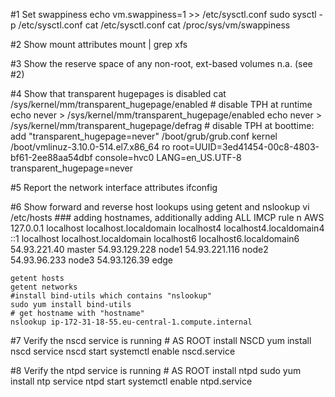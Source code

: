 #1 Set swappiness
    echo vm.swappiness=1 >> /etc/sysctl.conf
    sudo sysctl -p /etc/sysctl.conf
    cat /etc/sysctl.conf
    cat /proc/sys/vm/swappiness

#2 Show mount attributes
    mount | grep xfs

#3 Show the reserve space of any non-root, ext-based volumes
    n.a. (see #2)

#4 Show that transparent hugepages is disabled
    cat /sys/kernel/mm/transparent_hugepage/enabled
    # disable TPH at runtime
    echo never > /sys/kernel/mm/transparent_hugepage/enabled
    echo never > /sys/kernel/mm/transparent_hugepage/defrag
    # disable TPH at boottime: add "transparent_hugepage=never"
    /boot/grub/grub.conf 
        kernel /boot/vmlinuz-3.10.0-514.el7.x86_64 ro root=UUID=3ed41454-00c8-4803-bf61-2ee88aa54dbf console=hvc0 LANG=en_US.UTF-8 transparent_hugepage=never


#5 Report the network interface attributes
    ifconfig
    
#6 Show forward and reverse host lookups using getent and nslookup
    vi /etc/hosts ### adding hostnames, additionally adding ALL IMCP rule n AWS
        127.0.0.1   localhost localhost.localdomain localhost4 localhost4.localdomain4
        ::1         localhost localhost.localdomain localhost6 localhost6.localdomain6
        54.93.221.40 master
        54.93.129.228 node1
        54.93.221.116 node2
        54.93.96.233 node3
        54.93.126.39 edge
    
    getent hosts
    getent networks
    #install bind-utils which contains "nslookup"
    sudo yum install bind-utils
    # get hostname with "hostname"
    nslookup ip-172-31-18-55.eu-central-1.compute.internal
    
#7 Verify the nscd service is running
    # AS ROOT install NSCD 
    yum install nscd
    service nscd start
    systemctl enable nscd.service
    
#8 Verify the ntpd service is running
    # AS ROOT install ntpd 
    sudo yum install ntp
    service ntpd start
    systemctl enable ntpd.service

